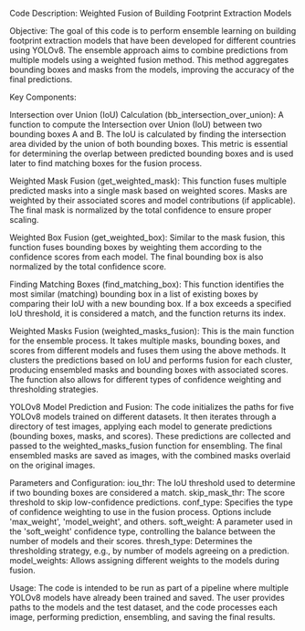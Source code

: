 Code Description: Weighted Fusion of Building Footprint Extraction Models

Objective:
The goal of this code is to perform ensemble learning on building footprint extraction models that have been developed for different countries using YOLOv8. The ensemble approach aims to combine predictions from multiple models using a weighted fusion method. This method aggregates bounding boxes and masks from the models, improving the accuracy of the final predictions.

Key Components:

Intersection over Union (IoU) Calculation (bb_intersection_over_union):
A function to compute the Intersection over Union (IoU) between two bounding boxes A and B.
The IoU is calculated by finding the intersection area divided by the union of both bounding boxes.
This metric is essential for determining the overlap between predicted bounding boxes and is used later to find matching boxes for the fusion process.

Weighted Mask Fusion (get_weighted_mask):
This function fuses multiple predicted masks into a single mask based on weighted scores.
Masks are weighted by their associated scores and model contributions (if applicable).
The final mask is normalized by the total confidence to ensure proper scaling.

Weighted Box Fusion (get_weighted_box):
Similar to the mask fusion, this function fuses bounding boxes by weighting them according to the confidence scores from each model.
The final bounding box is also normalized by the total confidence score.

Finding Matching Boxes (find_matching_box):
This function identifies the most similar (matching) bounding box in a list of existing boxes by comparing their IoU with a new bounding box.
If a box exceeds a specified IoU threshold, it is considered a match, and the function returns its index.

Weighted Masks Fusion (weighted_masks_fusion):
This is the main function for the ensemble process.
It takes multiple masks, bounding boxes, and scores from different models and fuses them using the above methods.
It clusters the predictions based on IoU and performs fusion for each cluster, producing ensembled masks and bounding boxes with associated scores.
The function also allows for different types of confidence weighting and thresholding strategies.

YOLOv8 Model Prediction and Fusion:
The code initializes the paths for five YOLOv8 models trained on different datasets.
It then iterates through a directory of test images, applying each model to generate predictions (bounding boxes, masks, and scores).
These predictions are collected and passed to the weighted_masks_fusion function for ensembling.
The final ensembled masks are saved as images, with the combined masks overlaid on the original images.

Parameters and Configuration:
iou_thr: The IoU threshold used to determine if two bounding boxes are considered a match.
skip_mask_thr: The score threshold to skip low-confidence predictions.
conf_type: Specifies the type of confidence weighting to use in the fusion process. Options include 'max_weight', 'model_weight', and others.
soft_weight: A parameter used in the 'soft_weight' confidence type, controlling the balance between the number of models and their scores.
thresh_type: Determines the thresholding strategy, e.g., by number of models agreeing on a prediction.
model_weights: Allows assigning different weights to the models during fusion.

Usage:
The code is intended to be run as part of a pipeline where multiple YOLOv8 models have already been trained and saved.
The user provides paths to the models and the test dataset, and the code processes each image, performing prediction, ensembling, and saving the final results.
